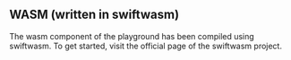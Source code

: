 ## WASM (written in swiftwasm)

The wasm component of the playground has been compiled using swiftwasm. To get started, visit the official page of the swiftwasm project.
